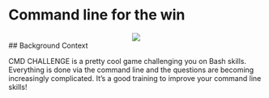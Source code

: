 # Command line for the win

<div align="center">
<img src="https://twitter.com/jyuly12/status/1416114383890042884/photo/1"/>
</div>
## Background Context

CMD CHALLENGE is a pretty cool game challenging you on Bash skills. Everything is done via the command line and the questions are becoming increasingly complicated. It’s a good training to improve your command line skills!

